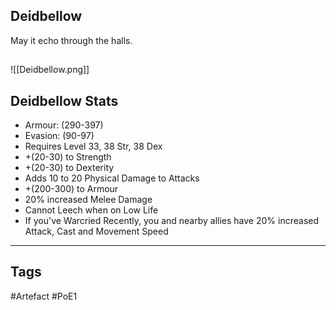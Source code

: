 ## Deidbellow
May it echo through the halls.
##
![[Deidbellow.png]]
## Deidbellow Stats
- Armour: (290-397)
- Evasion: (90-97)
- Requires Level 33, 38 Str, 38 Dex
- +(20-30) to Strength
- +(20-30) to Dexterity
- Adds 10 to 20 Physical Damage to Attacks
- +(200-300) to Armour
- 20% increased Melee Damage
- Cannot Leech when on Low Life
- If you've Warcried Recently, you and nearby allies have 20% increased Attack, Cast and Movement Speed


---
## Tags
#Artefact
#PoE1